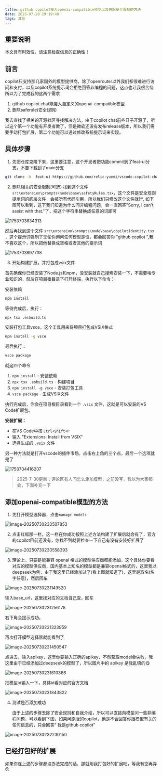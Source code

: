 ```yaml
---
title: github copilot接入openai-compatible模型以及去除安全限制的方法
date: 2025-07-28 19:19:40
tags: 其他
---
```

## 重要说明

本文具有时效性，请注意检查信息的正确性！

## 前言

copilot只支持那几家国外的模型提供商，除了openrouter以外我们都很难进行访问和支付，以及copilot系统提示词会拒绝回答非编程的问题，这点也让我很苦恼
所以为了完成我的这两个需求

1. github copilot chat能接入自定义的openai-compatible模型
2. 删除saferule(安全规则)

我去查找了相关的开源社区寻找解决方法，由于copilot chat前些日子开源了，所以这个第一个功能有开发者做了，但是微软还没有发布release版本，所以我们需要手动打包扩展，第二个功能可以通过修改系统提示词来实现。

## 具体步骤

1. 先把仓库克隆下来，这里要注意，这个开发者把功能commit到了feat-ui分支，不要下载到了main分支

```bash
git clone -b  feat-ui https://github.com/relic-yuexi/vscode-copilot-chat.git
```

2. 删除相关的安全限制(可选)
   找到这个文件 `src\extension\prompts\node\base\safetyRules.tsx`，这个文件是安全规则提示词的底层文件，会被所有代码引用，所以我们只修改这个文件就行,
   如下图可以看到，这下我们知道为什么问非编程问题，会一直回答"Sorry, I can't assist with that."了，把这个字符串替换成任意的词即可

![1753703634313](https://cdn.jsdelivr.net/gh/kashima19960/img@master/%E5%85%B6%E4%BB%96/1753703634313.png)

然后再找到这个文件  `src\extension\prompts\node\base\copilotIdentity.tsx` ，这个提示词强制了无论你询问任何模型是谁，都会回答你 "github copilot ",我不喜欢这个，所以把他替换成空格或者其他的提示词

![1753703897738](https://cdn.jsdelivr.net/gh/kashima19960/img@master/%E5%85%B6%E4%BB%96/1753703897738.png)

3. 开始构建扩展，并打包成vsix文件

首先确保你已经安装了Node.js和npm，没安装就自己搜索安装一下，不需要啥专业知识的，然后在项目根目录下打开终端，执行以下命令：

安装依赖

```bash
npm install
```

等待完成后，执行：

```bash
npx tsx .esbuild.ts
```

安装打包工具vsce，这个工具用来将项目打包成VSIX格式

```bash
npm install -g vsce
```

最后执行：

```bash
vsce package
```

就这四个命令

1. `npm install` - 安装依赖
2. `npx tsx .esbuild.ts` - 构建项目
3. `npm install -g vsce` - 安装打包工具
4. `vsce package` - 生成VSIX文件

执行完成后，你会在项目根目录看到一个 `.vsix` 文件，这就是可以安装的VS Code扩展包。

**安装扩展：**

- 在VS Code中按 `Ctrl+Shift+P`
- 输入 "Extensions: Install from VSIX"
- 选择生成的 `.vsix` 文件

另一种方法就是打开vscode的插件市场，点击右上角的三个点，最后一个选项就是了

![1753704416207](https://cdn.jsdelivr.net/gh/kashima19960/img@master/%E5%85%B6%E4%BB%96/1753704416207.png)



>   2025-7-30更新：评论区有人问怎么添加模型，之前没写，我以为大家都会，下面补充一下

## 添加openai-compatible模型的方法

1.   先打开模型选择器，点击`manage models`

![image-20250730230507853](https://cdn.jsdelivr.net/gh/kashima19960/img@master/%E5%85%B6%E4%BB%96/image-20250730230507853.png)

2.   点击红框那一栏，这一栏在你成功按照上述方法构建了扩展后就会有了，官方的copilot目前还没有，你找不到就要检查一下自己有没有安装好扩展了

![image-20250730230558393](https://cdn.jsdelivr.net/gh/kashima19960/img@master/%E5%85%B6%E4%BB%96/image-20250730230558393.png)

3.   理论上，只要是能兼容 openai 格式的模型供应商都能添加，这个具体你要看对应的模型供应商，国内基本上知名的模型都是兼容openai格式的，这里我以deepseek为例，由于我这里已经添加过了(看上图就知道了)，这里是取名(名字任意)，然后回车



![image-20250730231149520](https://cdn.jsdelivr.net/gh/kashima19960/img@master/%E5%85%B6%E4%BB%96/image-20250730231149520.png)

输入base_url，这里找对应的文档自己查，回车

![image-20250730231256178](https://cdn.jsdelivr.net/gh/kashima19960/img@master/%E5%85%B6%E4%BB%96/image-20250730231256178.png)

右下角会提示成功，

![image-20250730231323959](https://cdn.jsdelivr.net/gh/kashima19960/img@master/%E5%85%B6%E4%BB%96/image-20250730231323959.png)

再次打开模型选择器就能看到了

![image-20250730231450547](https://cdn.jsdelivr.net/gh/kashima19960/img@master/%E5%85%B6%E4%BB%96/image-20250730231450547.png)

点进去，输入apikey，这里你要输入正确的apikey，不然获取model会失败，我这里由于已经添加过deepseek的模型了，所以图片中的 apikey 是我乱填的😋

![image-20250730231610386](https://cdn.jsdelivr.net/gh/kashima19960/img@master/%E5%85%B6%E4%BB%96/image-20250730231610386.png)

把模型id输入一下，具体id看对应的官方文档

![image-20250730231843822](https://cdn.jsdelivr.net/gh/kashima19960/img@master/%E5%85%B6%E4%BB%96/image-20250730231843822.png)

4.   测试是否添加成功

     由于上述的步骤去除了安全规则和自我介绍，所以可以直接向模型问一些非编程问题，可以看到下图，如果问原版的copilot，他是不会回答你跟模型有关的任何信息的，只会回答“ 我是github copilot”

     

![image-20250730232230150](https://cdn.jsdelivr.net/gh/kashima19960/img@master/%E5%85%B6%E4%BB%96/image-20250730232230150.png)

## 已经打包好的扩展

如果你连上述的步骤都没办法完成的话，那就用我打包好的扩展吧，等我有空再弄 😕

